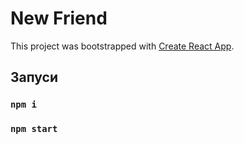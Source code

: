 # New Friend

This project was bootstrapped with [Create React App](https://github.com/facebook/create-react-app).

## Запуси

### `npm i`

### `npm start`